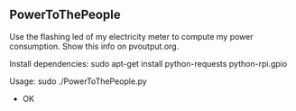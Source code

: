 PowerToThePeople
----------------

Use the flashing led of my electricity meter to compute my power consumption. Show this info on pvoutput.org.

Install dependencies: sudo apt-get install python-requests python-rpi.gpio

Usage: sudo ./PowerToThePeople.py

- OK
